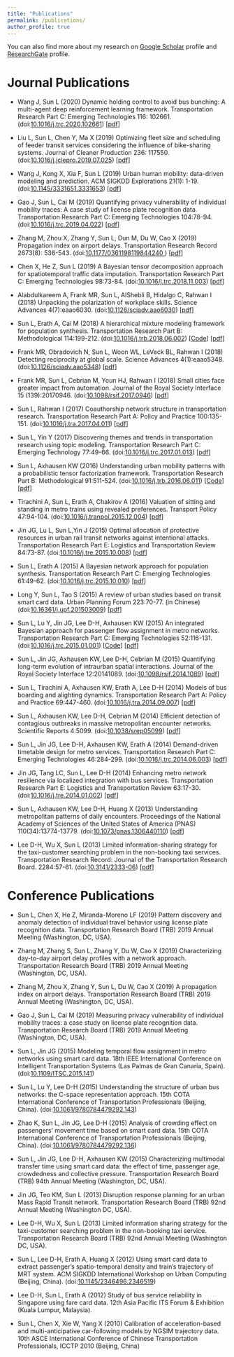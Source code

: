 ```yaml
---
title: "Publications"
permalink: /publications/
author_profile: true
---
```


<!-- {% if author.googlescholar %}
  You can also find my articles on <u><a href="{{author.googlescholar}}">my Google Scholar profile</a>.</u>
{% endif %}

{% include base_path %}

{% for post in site.publications reversed %}
  {% include archive-single.html %}
{% endfor %} -->

You can also find more about my research on [Google Scholar](https://scholar.google.com/citations?user=qi4IEtkAAAAJ) profile and [ResearchGate](https://www.researchgate.net/profile/Lijun_Sun3?) profile.

Journal Publications
======

* Wang J, Sun L (2020) Dynamic holding control to avoid bus bunching: A multi-agent deep reinforcement learning framework. Transportation Research Part C: Emerging Technologies 116: 102661. (doi:[10.1016/j.trc.2020.102661](https://doi.org/10.1016/j.trc.2020.102661)) [[pdf](files/papers/2020-TRC-Bus.pdf)]

* Liu L, Sun L, Chen Y, Ma X (2019) Optimizing fleet size and scheduling of feeder transit services considering the influence of bike-sharing systems. Journal of Cleaner Production 236: 117550. (doi:[10.1016/j.jclepro.2019.07.025](https://doi.org/10.1016/j.jclepro.2019.07.025)) [[pdf](https://lijunsun.github.io/files/papers/2019-JCP-Bike.pdf)]

* Wang J, Kong X, Xia F, Sun L (2019) Urban human mobility: data-driven modeling and prediction. ACM SIGKDD Explorations 21(1): 1-19. (doi:[10.1145/3331651.3331653](https://doi.org/10.1145/3331651.3331653)) [[pdf](https://lijunsun.github.io/files/papers/2019-KDD-Explorations.pdf)]

* Gao J, Sun L, Cai M (2019) Quantifying privacy vulnerability of individual mobility traces: A case study of license plate recognition data. Transportation Research Part C: Emerging Technologies 104:78-94. (doi:[10.1016/j.trc.2019.04.022](https://doi.org/10.1016/j.trc.2019.04.022)) [[pdf](https://lijunsun.github.io/files/papers/2019-TRC-Privacy.pdf)]

* Zhang M, Zhou X, Zhang Y, Sun L, Dun M, Du W, Cao X (2019) Propagation index on airport delays. Transportation Research Record 2673(8): 536-543. (doi:[10.1177/0361198119844240 ](https://doi.org/10.1177/0361198119844240)) [[pdf](https://lijunsun.github.io/files/papers/2019-TRR-Airport.pdf)]

* Chen X, He Z, Sun L (2019) A Bayesian tensor decomposition approach for spatiotemporal traffic data imputation. Transportation Research Part C: Emerging Technologies 98:73-84. (doi:[10.1016/j.trc.2018.11.003](http://dx.doi.org/10.1016/j.trc.2018.11.003)) [[pdf](https://lijunsun.github.io/files/papers/2019-TRC-Tensor.pdf)]

* Alabdulkareem A, Frank MR, Sun L, AlShebli B, Hidalgo C, Rahwan I (2018) Unpacking the polarization of workplace skills. Science Advances 4(7):eaao6030. (doi:[10.1126/sciadv.aao6030](http://dx.doi.org/10.1126/sciadv.aao6030)) [[pdf](https://lijunsun.github.io/files/papers/2018-SA-Skills.pdf)]

* Sun L, Erath A, Cai M (2018) A hierarchical mixture modeling framework for population synthesis. Transportation Research Part B: Methodological 114:199-212. (doi:[10.1016/j.trb.2018.06.002](https://doi.org/10.1016/j.trb.2018.06.002)) [[Code](https://github.com/lijunsun/population_synthesis_hierarchical)] [[pdf](https://lijunsun.github.io/files/papers/2018-TRB-Population.pdf)]

* Frank MR, Obradovich N, Sun L, Woon WL, LeVeck BL, Rahwan I (2018) Detecting reciprocity at global scale. Science Advances 4(1):eaao5348. (doi:[10.1126/sciadv.aao5348](http://dx.doi.org/10.1126/sciadv.aao5348)) [[pdf](https://lijunsun.github.io/files/papers/2018-SA-Reciprocity.pdf)]

* Frank MR, Sun L, Cebrian M, Youn HJ, Rahwan I (2018) Small cities face greater impact from automation. Journal of the Royal Society Interface 15 (139):20170946. (doi:[10.1098/rsif.2017.0946](http://dx.doi.org/10.1098/rsif.2017.0946)) [[pdf](https://lijunsun.github.io/files/papers/2018-RSInterface-City.pdf)]

* Sun L, Rahwan I (2017) Coauthorship network structure in transportation research. Transportation Research Part A: Policy and Practice 100:135-151. (doi:[10.1016/j.tra.2017.04.011](http://dx.doi.org/10.1016/j.tra.2017.04.011)) [[pdf](https://lijunsun.github.io/files/papers/2017-TRA-Coauthor.pdf)]

* Sun L, Yin Y (2017) Discovering themes and trends in transportation research using topic modeling. Transportation Research Part C: Emerging Technology 77:49-66. (doi:[10.1016/j.trc.2017.01.013](http://dx.doi.org/10.1016/j.trc.2017.01.013)) [[pdf](https://lijunsun.github.io/files/papers/2017-TRC-Topics.pdf)]


* Sun L, Axhausen KW (2016) Understanding urban mobility patterns with a probabilistic tensor factorization framework. Transportation Research Part B: Methodological 91:511-524. (doi:[10.1016/j.trb.2016.06.011](http://dx.doi.org/10.1016/j.trb.2016.06.011)) [[Code](https://github.com/lijunsun/probabilistic_tucker_transport)] [[pdf](https://lijunsun.github.io/files/papers/2016-TRB-Tensor.pdf)]

* Tirachini A, Sun L, Erath A, Chakirov A (2016) Valuation of sitting and standing in metro trains using revealed preferences. Transport Policy 47:94-104. (doi:[10.1016/j.tranpol.2015.12.004](http://dx.doi.org/10.1016/j.tranpol.2015.12.004)) [[pdf](https://lijunsun.github.io/files/papers/2016-TP-Crowding.pdf)]

* Jin JG, Lu L, Sun L,Yin J (2015) Optimal allocation of protective resources in urban rail transit networks against intentional attacks. Transportation Research Part E: Logistics and Transportation Review 84:73-87. (doi:[10.1016/j.tre.2015.10.008](http://dx.doi.org/10.1016/j.tre.2015.10.008)) [[pdf](https://lijunsun.github.io/files/papers/2015-TRE-Resilience.pdf)]

* Sun L, Erath A (2015) A Bayesian network approach for population synthesis. Transportation Research Part C: Emerging Technologies 61:49-62. (doi:[10.1016/j.trc.2015.10.010](http://dx.doi.org/10.1016/j.trc.2015.10.010)) [[pdf](https://lijunsun.github.io/files/papers/2015-TRC-BN-Population.pdf)]

* Long Y, Sun L, Tao S (2015) A review of urban studies based on transit smart card data. Urban Planning Forum 223:70-77. (in Chinese) (doi:[10.16361/j.upf.201503009](http://dx.doi.org/10.16361/j.upf.201503009)) [[pdf](https://lijunsun.github.io/files/papers/2015-UP-SCD.pdf)]

* Sun L, Lu Y, Jin JG, Lee D-H, Axhausen KW (2015) An integrated Bayesian approach for passenger flow assignment in metro networks. Transportation Research Part C: Emerging Technologies 52:116-131. (doi:[10.1016/j.trc.2015.01.001](http://dx.doi.org/10.1016/j.trc.2015.01.001)) [[Code](https://github.com/lijunsun/MetroAssignment)] [[pdf](https://lijunsun.github.io/files/papers/2015-TRC-Metro.pdf)]

* Sun L, Jin JG, Axhausen KW, Lee D-H, Cebrian M (2015) Quantifying long-term evolution of intraurban spatial interactions. Journal of the Royal Society Interface 12:20141089. (doi:[10.1098/rsif.2014.1089](http://dx.doi.org/10.1098/rsif.2014.1089)) [[pdf](https://lijunsun.github.io/files/papers/2015-RSInterface-Spatial.pdf)]

* Sun L, Tirachini A, Axhausen KW, Erath A, Lee D-H (2014) Models of bus boarding and alighting dynamics. Transportation Research Part A: Policy and Practice 69:447-460. (doi:[10.1016/j.tra.2014.09.007](http://dx.doi.org/10.1016/j.tra.2014.09.007)) [[pdf](https://lijunsun.github.io/files/papers/2014-TRA-Dwell.pdf)]

* Sun L, Axhausen KW, Lee D-H, Cebrian M (2014) Efficient detection of contagious outbreaks in massive metropolitan encounter networks. Scientific Reports 4:5099. (doi:[10.1038/srep05099](http://dx.doi.org/10.1038/srep05099)) [[pdf](https://lijunsun.github.io/files/papers/2014-SR-Epdemics.pdf)]

* Sun L, Jin JG, Lee D-H, Axhausen KW, Erath A (2014) Demand-driven timetable design for metro services. Transportation Research Part C: Emerging Technologies 46:284-299. (doi:[10.1016/j.trc.2014.06.003](http://dx.doi.org/10.1016/j.trc.2014.06.003)) [[pdf](https://lijunsun.github.io/files/papers/2014-TRC-Timetable.pdf)]


* Jin JG, Tang LC, Sun L, Lee D-H (2014) Enhancing metro network resilience via localized integration with bus services. Transportation Research Part E: Logistics and Transportation Review 63:17-30. (doi:[10.1016/j.tre.2014.01.002](http://dx.doi.org/10.1016/j.tre.2014.01.002)) [[pdf](https://lijunsun.github.io/files/papers/2014-TRE-Resilience.pdf)]


* Sun L, Axhausen KW, Lee D-H, Huang X (2013) Understanding metropolitan patterns of daily encounters. Proceedings of the National Academy of Sciences of the United States of America (PNAS) 110(34):13774-13779. (doi:[10.1073/pnas.1306440110](http://dx.doi.org/10.1073/pnas.1306440110)) [[pdf](https://lijunsun.github.io/files/papers/2013-PNAS-Encounter.pdf)]


* Lee D-H, Wu X, Sun L (2013) Limited information-sharing strategy for the taxi-customer searching problem in the non-booking taxi services. Transportation Research Record: Journal of the Transportation Research Board. 2284:57-61. (doi:[10.3141/2333-06](http://dx.doi.org/10.3141/2333-06)) [[pdf](https://lijunsun.github.io/files/papers/2013-TRR-Taxi.pdf)]



Conference Publications
======
* Sun L, Chen X, He Z, Miranda-Moreno LF (2019) Pattern discovery and anomaly detection of individual travel behavior using license plate recognition data. Transportation Research Board (TRB) 2019 Annual Meeting (Washington, DC, USA).

* Zhang M, Zhang S, Sun L, Zhang Y, Du W, Cao X (2019) Characterizing day-to-day airport delay profiles with a network approach. Transportation Research Board (TRB) 2019 Annual Meeting (Washington, DC, USA).

* Zhang M, Zhou X, Zhang Y, Sun L, Du W, Cao X (2019) A propagation index on airport delays. Transportation Research Board (TRB) 2019 Annual Meeting (Washington, DC, USA).

* Gao J, Sun L, Cai M (2019) Measuring privacy vulnerability of individual mobility traces: a case study on license plate recognition data. Transportation Research Board (TRB) 2019 Annual Meeting (Washington, DC, USA).

* Sun L, Jin JG (2015) Modeling temporal flow assignment in metro networks using smart card data. 18th IEEE International Conference on Intelligent Transportation Systems (Las Palmas de Gran Canaria, Spain). (doi:[10.1109/ITSC.2015.141](http://dx.doi.org/10.1109/ITSC.2015.141))

* Sun L, Lu Y, Lee D-H (2015) Understanding the structure of urban bus networks: the C-space representation approach. 15th COTA International Conference of Transportation Professionals (Beijing, China). (doi:[10.1061/9780784479292.143](http://dx.doi.org/10.1061/9780784479292.143))

* Zhao K, Sun L, Jin JG, Lee D-H (2015) Analysis of crowding effect on passengers’ movement time based on smart card data. 15th COTA International Conference of Transportation Professionals (Beijing, China). (doi:[10.1061/9780784479292.136](http://dx.doi.org/10.1061/9780784479292.136))

* Sun L, Jin JG, Lee D-H, Axhausen KW (2015) Characterizing multimodal transfer time using smart card data: the effect of time, passenger age, crowdedness and collective pressure. Transportation Research Board (TRB) 94th Annual Meeting (Washington, DC, USA).

* Jin JG, Teo KM, Sun L (2013) Disruption response planning for an urban Mass Rapid Transit network. Transportation Research Board (TRB) 92nd Annual Meeting (Washington DC, USA).

* Lee D-H, Wu X, Sun L (2013) Limited information sharing strategy for the taxi-customer searching problem in the non-booking taxi service. Transportation Research Board (TRB) 92nd Annual Meeting (Washington DC, USA).

* Sun L, Lee D-H, Erath A, Huang X (2012) Using smart card data to extract passenger’s spatio-temporal density and train’s trajectory of MRT system. ACM SIGKDD International Workshop on Urban Computing (Beijing, China). (doi:[10.1145/2346496.2346519](http://dx.doi.org/10.1145/2346496.2346519))

* Lee D-H, Sun L, Erath A (2012) Study of bus service reliability in Singapore using fare card data. 12th Asia Pacific ITS Forum & Exhibition (Kuala Lumpur, Malaysia).

* Sun L, Chen X, Xie W, Yang X (2010) Calibration of acceleration-based and multi-anticipative car-following models by NGSIM trajectory data. 10th ASCE International Conference of Chinese Transportation Professionals, ICCTP 2010 (Beijing, China)